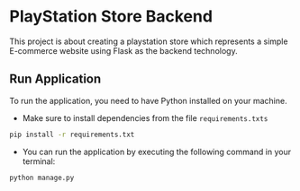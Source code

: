 # PlayStation Store Backend

This project is about creating a playstation store which represents a simple E-commerce website using Flask as the backend technology.


## Run Application

To run the application, you need to have Python installed on your machine.

- Make sure to install dependencies from the file `requirements.txts`

```bash
pip install -r requirements.txt
```

- You can run the application by executing the following command in your terminal:

```bash
python manage.py
```
